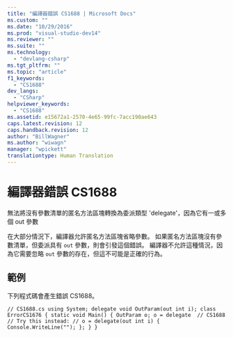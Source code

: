 ```yaml
---
title: "編譯器錯誤 CS1688 | Microsoft Docs"
ms.custom: ""
ms.date: "10/29/2016"
ms.prod: "visual-studio-dev14"
ms.reviewer: ""
ms.suite: ""
ms.technology: 
  - "devlang-csharp"
ms.tgt_pltfrm: ""
ms.topic: "article"
f1_keywords: 
  - "CS1688"
dev_langs: 
  - "CSharp"
helpviewer_keywords: 
  - "CS1688"
ms.assetid: e15672a1-2570-4e65-99fc-7acc190ae643
caps.latest.revision: 12
caps.handback.revision: 12
author: "BillWagner"
ms.author: "wiwagn"
manager: "wpickett"
translationtype: Human Translation
---
```

# 編譯器錯誤 CS1688
無法將沒有參數清單的匿名方法區塊轉換為委派類型 'delegate'，因為它有一或多個 out 參數  
  
 在大部分情況下，編譯器允許匿名方法區塊省略參數。 如果匿名方法區塊沒有參數清單，但委派具有 `out` 參數，則會引發這個錯誤。 編譯器不允許這種情況，因為它需要忽略 `out` 參數的存在，但這不可能是正確的行為。  
  
## 範例  
 下列程式碼會產生錯誤 CS1688。  
  
```  
// CS1688.cs using System; delegate void OutParam(out int i); class ErrorCS1676 { static void Main() { OutParam o; o = delegate  // CS1688 // Try this instead: // o = delegate(out int i) { Console.WriteLine(""); }; } }  
```